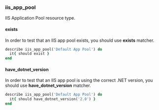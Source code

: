### <a name="iis_app_pool">iis\_app\_pool</a>

IIS Application Pool resource type.

#### exists

In order to test that an IIS app pool exists, you should use **exists** matcher.

```ruby
describe iis_app_pool('Default App Pool') do
  it{ should exist }
end
```

#### have\_dotnet\_version

In order to test that an IIS app pool is using the correct .NET version, you should use **have_dotnet_version** matcher.

```ruby
describe iis_app_pool('Default App Pool') do
  it{ should have_dotnet_version('2.0') }
end
```
